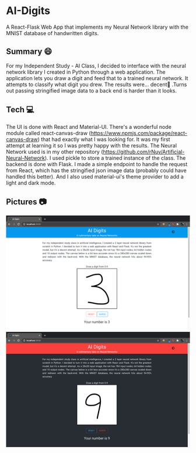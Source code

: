 # AI-Digits
A React-Flask Web App that implements my Neural Network library with the MNIST database of handwritten digits.

## Summary 😄
For my Independent Study - AI Class, I decided to interface with the neural network library I created in Python through a web application. The application lets you draw a digit and feed that to a trained neural network. It attempts to classify what digit you drew. The results were... decent😬 .Turns out passing stringified image data to a back end is harder than it looks. 

## Tech 💻
The UI is done with React and Material-UI. There's a wonderful node module called react-canvas-draw (https://www.npmjs.com/package/react-canvas-draw) that had exactly what I was looking for. It was my first attempt at learning it so I was pretty happy with the results. The Neural Network used is in my other repository (https://github.com/rNuv/Artificial-Neural-Network). I used pickle to store a trained instance of the class. The backend is done with Flask. I made a simple endpoint to handle the request from React, which has the stringified json image data (probably could have handled this better). And I also used material-ui's theme provider to add a light and dark mode. 

## Pictures 📷
![](images/lightmode.png)
![](images/darkmode.png)
